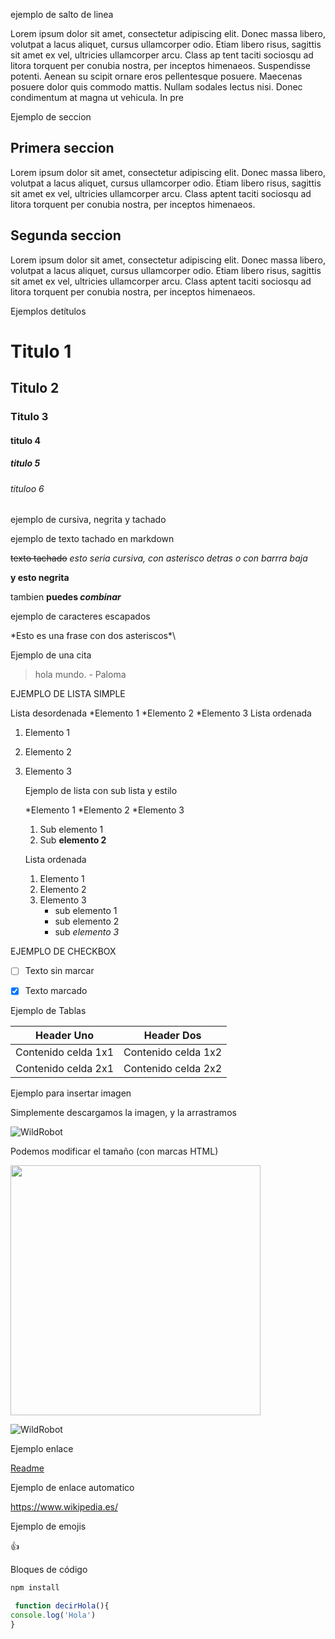 ejemplo de salto de linea

Lorem ipsum dolor sit amet, consectetur adipiscing elit. Donec massa libero, volutpat
a lacus aliquet, cursus ullamcorper odio. Etiam libero risus, sagittis sit amet ex vel, ultricies ullamcorper arcu. Class ap
tent taciti sociosqu ad litora torquent per conubia nostra, per inceptos himenaeos. Suspendisse potenti. Aenean su
scipit ornare eros pellentesque posuere. Maecenas posuere dolor quis commodo mattis. Nullam sodales lectus nisi. Donec condimentum at magna ut vehicula. In pre

Ejemplo de seccion

## Primera seccion

Lorem ipsum dolor sit amet, consectetur adipiscing elit. Donec massa libero, volutpat a lacus aliquet, cursus ullamcorper odio. Etiam libero risus, sagittis sit amet ex vel, ultricies ullamcorper arcu. Class aptent taciti sociosqu ad litora torquent per conubia nostra, per inceptos himenaeos. 

## Segunda seccion

Lorem ipsum dolor sit amet, consectetur adipiscing elit. Donec massa libero, volutpat a lacus aliquet, cursus ullamcorper odio. Etiam libero risus, sagittis sit amet ex vel, ultricies ullamcorper arcu. Class aptent taciti sociosqu ad litora torquent per conubia nostra, per inceptos himenaeos. 

Ejemplos detítulos

# Titulo 1
## Titulo 2
### Titulo 3
#### titulo 4
##### titulo 5
###### tituloo 6


ejemplo de cursiva, negrita y tachado

ejemplo de texto tachado en markdown


~~texto tachado~~
 *esto seria cursiva, con asterisco detras*
 _o con barrra baja_

 **y esto negrita**

 

 tambien **puedes *combinar***

 ejemplo de caracteres escapados

 \*Esto es una frase con dos asteriscos*\


 Ejemplo de una cita

> hola mundo. - Paloma



EJEMPLO DE LISTA SIMPLE

Lista desordenada
*Elemento 1 
*Elemento 2
*Elemento 3
Lista ordenada
1. Elemento 1
2. Elemento 2
3. Elemento 3

   Ejemplo de lista con sub lista y estilo

   *Elemento 1
   *Elemento 2
   *Elemento 3
     1. Sub elemento 1
     2. Sub **elemento 2**
  
   Lista ordenada
   1. Elemento 1
   2. Elemento 2
   3. Elemento 3
        * sub elemento 1
        * sub elemento 2
        * sub _elemento 3_
 
EJEMPLO DE CHECKBOX
- [ ] Texto sin marcar
- [x] Texto marcado


Ejemplo de Tablas

| Header Uno | Header Dos |
| ----------|-------------|
|Contenido celda 1x1 | Contenido celda 1x2 |
| Contenido celda 2x1 | Contenido celda 2x2 | 

Ejemplo para insertar imagen

Simplemente descargamos la imagen, y la arrastramos


![WildRobot](https://github.com/user-attachments/assets/8599848d-9089-4970-882b-e3a5a28d3def)


Podemos modificar el tamaño (con marcas HTML)


<img src="https://github.com/user-attachments/assets/8599848d-9089-4970-882b-e3a5a28d3def" width="400" >

![WildRobot](https://github.com/user-attachments/assets/8599848d-9089-4970-882b-e3a5a28d3def)

Ejemplo enlace

[Readme](https://www.wikipedia.es/)

Ejemplo de enlace automatico

<https://www.wikipedia.es/>

Ejemplo de emojis

:+1:

Bloques de código

```bash
npm install
```

```javascript
 function decirHola(){
console.log('Hola')
}
